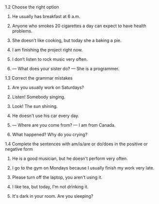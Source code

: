 1.2 Choose the right option

1. He usually has breakfast at 6 a.m.

2. Anyone who smokes 20 cigarettes a day can expect to have health problems.

3. She doesn't like cooking, but today she a baking a pie.

4. I  am finishing the project right now.

5. I don’t listen to rock music very often.

6. — What does your sister do? — She is a programmer.


1.3 Correct the grammar mistakes

1. Are you usually work on Saturdays?

2. Listen! Somebody singing.

3. Look! The sun shining.

4. He doesn't use his car every day.

5. — Where are you come from? — I am from Canada.

6. What happened? Why do you crying?


1.4 Complete the sentences with am/is/are or do/does in the positive or
negative form

1. He is a good musician, but he doesn't perform very often.

2. I go to the gym on Mondays because I usually finish my work very late.

3. Please turn off the laptop, you aren't using it.

4. I like tea, but today, I'm not drinking it.

5. It's dark in your room. Are you sleeping?
